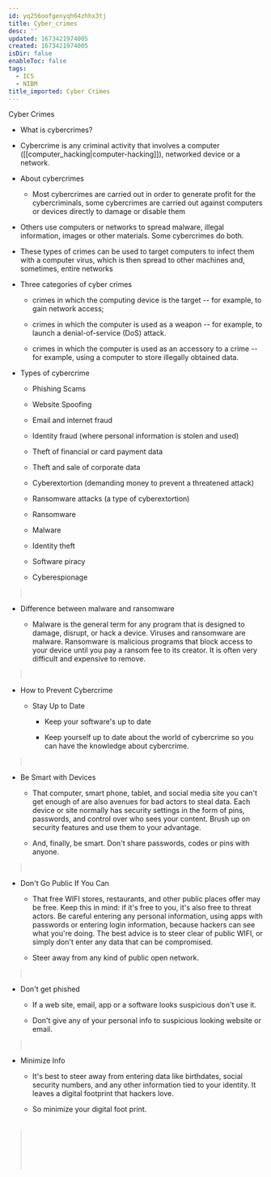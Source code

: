 ```yaml
---
id: yq256oofgenyqh64zhhx3tj
title: Cyber_crimes
desc: ''
updated: 1673421974005
created: 1673421974005
isDir: false
enableToc: false
tags:
  - ICS
  - NIBM
title_imported: Cyber Crimes
---
```



Cyber Crimes


-   What is cybercrimes?

-   Cybercrime is any criminal activity that involves a computer ([[computer_hacking|computer-hacking]]), networked device or a network.

-   About cybercrimes

    -   Most cybercrimes are carried out in order to generate profit for the cybercriminals, some cybercrimes are carried out against computers or devices directly to damage or disable them


-   Others use computers or networks to spread malware, illegal information, images or other materials. Some cybercrimes do both.


-   These types of crimes can be used to target computers to infect them with a computer virus, which is then spread to other machines and, sometimes, entire networks


-   Three categories of cyber crimes

    -   crimes in which the computing device is the target \-- for example, to gain network access;

    -   crimes in which the computer is used as a weapon \-- for example, to launch a denial-of-service (DoS) attack.

    -   crimes in which the computer is used as an accessory to a crime \-- for example, using a computer to store illegally obtained data.

-   Types of cybercrime

    -   Phishing Scams

    -   Website Spoofing

    -   Email and internet fraud

    -   Identity fraud (where personal information is stolen and used)

    -   Theft of financial or card payment data

    -   Theft and sale of corporate data

    -   Cyberextortion (demanding money to prevent a threatened attack)

    -   Ransomware attacks (a type of cyberextortion)

    -   Ransomware

    -   Malware

    -   Identity theft

    -   Software piracy

    -   Cyberespionage

>  

-   Difference between malware and ransomware

    -   Malware is the general term for any program that is designed to damage, disrupt, or hack a device. Viruses and ransomware are malware. Ransomware is malicious programs that block access to your device until you pay a ransom fee to its creator. It is often very difficult and expensive to remove.

>  

-   How to Prevent Cybercrime

    -   Stay Up to Date

        -   Keep your software\'s up to date

        -   Keep yourself up to date about the world of cybercrime so you can have the knowledge about cybercrime.

>  

-   Be Smart with Devices

    -   That computer, smart phone, tablet, and social media site you can't get enough of are also avenues for bad actors to steal data. Each device or site normally has security settings in the form of pins, passwords, and control over who sees your content. Brush up on security features and use them to your advantage.

    -   And, finally, be smart. Don't share passwords, codes or pins with anyone.

>  

-   Don't Go Public If You Can

    -   That free WIFI stores, restaurants, and other public places offer may be free. Keep this in mind: if it's free to you, it's also free to threat actors. Be careful entering any personal information, using apps with passwords or entering login information, because hackers can see what you're doing. The best advice is to steer clear of public WIFI, or simply don't enter any data that can be compromised.

    -   Steer away from any kind of public open network.

>  

-   Don't get phished

    -   If a web site, email, app or a software looks suspicious don't use it.

    -   Don't give any of your personal info to suspicious looking website or email.

>  

-   Minimize Info

    -   It's best to steer away from entering data like birthdates, social security numbers, and any other information tied to your identity. It leaves a digital footprint that hackers love.

    -   So minimize your digital foot print.\
         

>  
>
>  
>
>  
